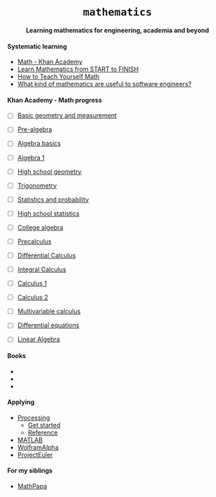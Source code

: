 <div align="center">
  <h1><code>mathematics</code></h1>
  
  <strong>Learning mathematics for engineering, academia and beyond</strong>  
</div>

#### Systematic learning
- [Math - Khan Academy](https://www.khanacademy.org/math)
- [Learn Mathematics from START to FINISH](https://openlibrary.org/collections/learn-math-from-start-to-finish)
- [How to Teach Yourself Math](https://www.scotthyoung.com/blog/2018/12/11/teach-yourself-math/)
- [What kind of mathematics are useful to software engineers?](https://www.quora.com/What-kind-of-mathematics-are-useful-to-software-engineers)

#### Khan Academy - Math progress
- [ ] [Basic geometry and measurement](https://www.khanacademy.org/math/basic-geo)
- [ ] [Pre-algebra](https://www.khanacademy.org/math/pre-algebra)
- [ ] [Algebra basics](https://www.khanacademy.org/math/algebra-basics)
- [ ] [Algebra 1](https://www.khanacademy.org/math/algebra)
- [ ] [High school geometry](https://www.khanacademy.org/math/geometry)
- [ ] [Trigonometry](https://www.khanacademy.org/math/trigonometry)
- [ ] [Statistics and probability](https://www.khanacademy.org/math/statistics-probability)
- [ ] [High school statistics](https://www.khanacademy.org/math/probability)
- [ ] [College algebra](https://www.khanacademy.org/math/college-algebra)
- [ ] [Precalculus](https://www.khanacademy.org/math/precalculus)
- [ ] [Differential Calculus](https://www.khanacademy.org/math/differential-calculus)
- [ ] [Integral Calculus](https://www.khanacademy.org/math/integral-calculus)
- [ ] [Calculus 1](https://www.khanacademy.org/math/calculus-1)
- [ ] [Calculus 2](https://www.khanacademy.org/math/calculus-2)
- [ ] [Multivariable calculus](https://www.khanacademy.org/math/multivariable-calculus)
- [ ] [Differential equations](https://www.khanacademy.org/math/differential-equations)
- [ ] [Linear Algebra](https://www.khanacademy.org/math/linear-algebra)


#### Books
-
-
-

#### Applying
- [Processing](https://processing.org/)
  - [Get started](https://p5js.org/get-started/)
  - [Reference](https://p5js.org/reference/)
- [MATLAB](https://www.mathworks.com/products/matlab.html)
- [WolframAlpha](https://www.wolframalpha.com/)
- [ProjectEuler](projecteuler.com)

#### For my siblings
- [MathPapa](https://www.mathpapa.com/practice/training/) 
